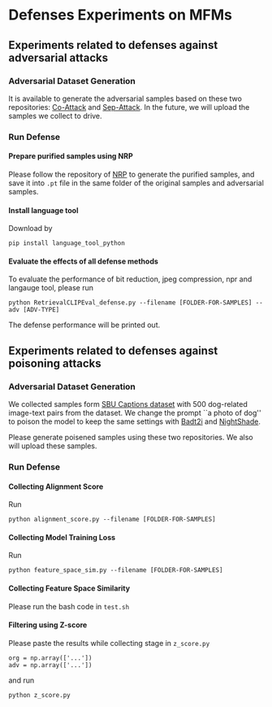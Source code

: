# Defenses Experiments on MFMs
##  Experiments related to defenses against adversarial attacks
### Adversarial Dataset Generation 
It is available to generate the adversarial samples based on these two repositories: [Co-Attack](https://github.com/adversarial-for-goodness/Co-Attack) and [Sep-Attack](https://github.com/Zoky-2020/SGA). In the future, we will upload the samples we collect to drive.

### Run Defense
#### Prepare purified samples using NRP
Please follow the repository of [NRP](https://github.com/Muzammal-Naseer/NRP) to generate the purified samples, and save it into ```.pt``` file in the same folder of the original samples and adversarial samples.

#### Install language tool
Download by 
```
pip install language_tool_python
```

#### Evaluate the effects of all defense methods
To evaluate the performance of bit reduction, jpeg compression, npr and langauge tool, please run
```
python RetrievalCLIPEval_defense.py --filename [FOLDER-FOR-SAMPLES] --adv [ADV-TYPE]
```
The defense performance will be printed out.

##  Experiments related to defenses against poisoning attacks

### Adversarial Dataset Generation 
We collected samples form [SBU Captions dataset](https://github.com/rom1504/img2dataset) with 500 dog-related image-text pairs from the dataset. We change the prompt ``a photo of dog'' to poison the model to keep the same settings with [Badt2i](Badt2i) and [NightShade](https://github.com/Shawn-Shan/nightshade-release). 

Please generate poisened samples using these two repositories. We also will upload these samples.

### Run Defense
#### Collecting Alignment Score
Run
```
python alignment_score.py --filename [FOLDER-FOR-SAMPLES] 
```
#### Collecting Model Training Loss 
Run
```
python feature_space_sim.py --filename [FOLDER-FOR-SAMPLES] 
```
#### Collecting Feature Space Similarity
Please run the bash code in ```test.sh```


#### Filtering using Z-score
Please paste the results while collecting stage in ```z_score.py```
```
org = np.array(['...']) 
adv = np.array(['...'])  
```
and run
```
python z_score.py
```